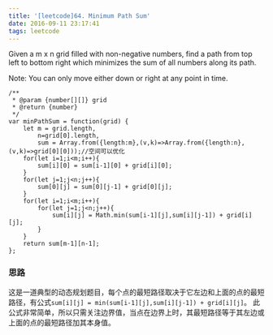 ```yaml
---
title: '[leetcode]64. Minimum Path Sum'
date: 2016-09-11 23:17:41
tags: leetcode 
---
```

Given a m x n grid filled with non-negative numbers, find a path from top left to bottom right which minimizes the sum of all numbers along its path.

Note: You can only move either down or right at any point in time.

```
/**
 * @param {number[][]} grid
 * @return {number}
 */
var minPathSum = function(grid) {
    let m = grid.length,
        n=grid[0].length,
        sum = Array.from({length:m},(v,k)=>Array.from({length:n},(v,k)=>grid[0][0]));//空间可以优化
    for(let i=1;i<m;i++){
        sum[i][0] = sum[i-1][0] + grid[i][0];
    }
    for(let j=1;j<n;j++){
        sum[0][j] = sum[0][j-1] + grid[0][j];
    }
    for(let i=1;i<m;i++){
        for(let j=1;j<n;j++){
            sum[i][j] = Math.min(sum[i-1][j],sum[i][j-1]) + grid[i][j];
        }
    }
    return sum[m-1][n-1];
};
```

### 思路
这是一道典型的动态规划题目，每个点的最短路径取决于它左边和上面的点的最短路径，有公式`sum[i][j] = min(sum[i-1][j],sum[i][j-1]) + grid[i][j]`。
此公式非常简单，所以只需关注边界值，当点在边界上时，其最短路径等于其左边或上面的点的最短路径加其本身值。